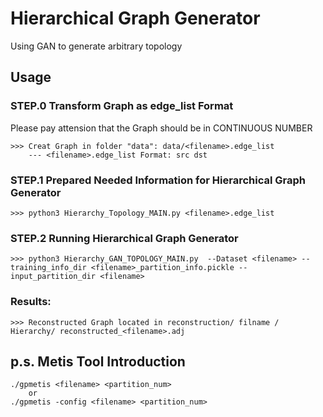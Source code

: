 # Hierarchical Graph Generator
Using GAN to generate arbitrary topology

## Usage
### STEP.0 Transform Graph as edge_list Format
Please pay attension that the Graph should be in CONTINUOUS NUMBER
```
>>> Creat Graph in folder "data": data/<filename>.edge_list
    --- <filename>.edge_list Format: src dst
```

### STEP.1 Prepared Needed Information for Hierarchical Graph Generator
```
>>> python3 Hierarchy_Topology_MAIN.py <filename>.edge_list
```

### STEP.2 Running Hierarchical Graph Generator
```
>>> python3 Hierarchy_GAN_TOPOLOGY_MAIN.py  --Dataset <filename> --training_info_dir <filename>_partition_info.pickle --input_partition_dir <filename>
```

### Results:
```
>>> Reconstructed Graph located in reconstruction/ filname / Hierarchy/ reconstructed_<filename>.adj
```

## p.s. Metis Tool Introduction

```
./gpmetis <filename> <partition_num>
    or
./gpmetis -config <filename> <partition_num>
```
